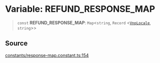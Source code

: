 # Variable: REFUND\_RESPONSE\_MAP

> `const` **REFUND\_RESPONSE\_MAP**: `Map`\<`string`, `Record` \<[`VnpLocale`](../enumerations/VnpLocale.md), `string`\>\>

## Source

[constants/response-map.constant.ts:154](https://github.com/lehuygiang28/vnpay/blob/e8e94e8a800b1952e47648e8b76237a738bccbb7/src/constants/response-map.constant.ts#L154)
